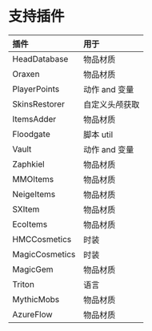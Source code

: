 # 支持插件

| 插件             | 用于        |
|:---------------|:----------|
| HeadDatabase   | 物品材质      |
| Oraxen         | 物品材质      |
| PlayerPoints   | 动作 and 变量 |
| SkinsRestorer  | 自定义头颅获取   |
| ItemsAdder     | 物品材质      |
| Floodgate      | 脚本 util   |
| Vault          | 动作 and 变量 |
| Zaphkiel       | 物品材质      |
| MMOItems       | 物品材质      |
| NeigeItems     | 物品材质      |
| SXItem         | 物品材质      |
| EcoItems       | 物品材质      |
| HMCCosmetics   | 时装        |
| MagicCosmetics | 时装        |
| MagicGem       | 物品材质      |
| Triton         | 语言        |
| MythicMobs     | 物品材质        |
| AzureFlow      | 物品材质        |
